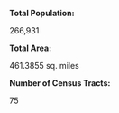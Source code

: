 **Total Population:**

266,931

**Total Area:**

461.3855 sq. miles

**Number of Census Tracts:**

75